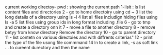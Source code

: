 current working directoy- pwd : showing the current path
1-lisit : ls list content files and directories
2 - go to home directoiry using cd ~
3 list the long details of a directory using ls -l
4 list all files includign hiding files using ls -a
5 list files using group ids in long format including .file
6 - go to tmp and create a directory onn it
7 - move a file to another directory
8 - remove betyy from know directory
Remove the directory
10 - go to parent directory
11 - list contetn on various directoies and with diffrents criterias"
12 - print the type of the file usong file commmand
14 ln to create a link, -s as soft link .  . to cureent durectory and then the name
